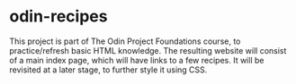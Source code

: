 # odin-recipes
This project is part of The Odin Project Foundations course, to practice/refresh basic HTML knowledge.
The resulting website will consist of a main index page, which will have links to a few recipes.
It will be revisited at a later stage, to further style it using CSS.